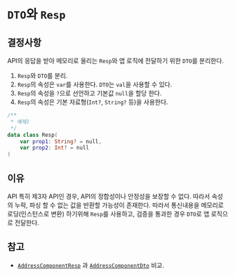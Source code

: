 # `DTO`와 `Resp`

## 결정사항

API의 응답을 받아 메모리로 올리는 `Resp`와 앱 로직에 전달하기 위한 `DTO`를 분리한다.

1. `Resp`와 `DTO`를 분리.
2. `Resp`의 속성은 `var`를 사용한다. `DTO`는 `val`을 사용할 수 있다.
3. `Resp`의 속성을 `?`으로 선언하고 기본값 `null`을 할당 한다.
4. `Resp`의 속성은 기본 자료형(`Int?`, `String?` 등)을 사용한다.

```kotlin
/**
 * 예제)
 */
data class Resp(
    var prop1: String? = null,
    var prop2: Int? = null
)
```

## 이유

API 특히 제3자 API인 경우, API의 정합성이나 안정성을 보장할 수 없다. 따라서 속성의 누락, 파싱 할 수 없는 값을 반환할 가능성이 존재한다. 따라서 통신내용을 메모리로 로딩(인스턴스로 변환)
하기위해 `Resp`를 사용하고, 검증을 통과한 경우 `DTO`로 앱 로직으로 전달한다.

## 참고

- [`AddressComponentResp`](../../core/src/main/java/com/github/hemoptysisheart/parking/core/client/google/response/AddressComponentResp.kt)
  과 [`AddressComponentDto`](../../core/src/main/java/com/github/hemoptysisheart/parking/core/client/google/dto/AddressComponentDto.kt)
  비교.
